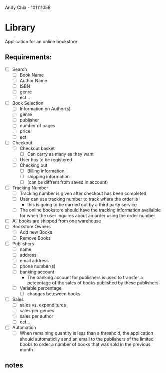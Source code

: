 Andy Chia - 101111058

# Library

Application for an online bookstore

## Requirements:
- [ ] Search
  - [ ] Book Name
  - [ ] Author Name
  - [ ] ISBN
  - [ ] genre
  - [ ] ect...
- [ ] Book Selection
  - [ ] Information on Author(s)
  - [ ] genre
  - [ ] publisher
  - [ ] number of pages
  - [ ] price
  - [ ] ect
- [ ] Checkout
  - [ ] Checkout basket
    - [ ] Can carry as many as they want
  - [ ] User has to be registered
  - [ ] Checking out
    - [ ] Billing information
    - [ ] shipping information
    - [ ] (can be diffrent from saved in account)
- [ ] Tracking Number
  - [ ] Tracking number is given after checkout has been completed
  - [ ] User can use tracking number to track where the order is
    - this is going to be carried out by a third party service
  - [ ] The online bookstore should have the tracking information availaible for when the user inquires about an order using the order number
- [ ] All books are shipped from one warehouse
- [ ] Bookstore Owners
  - [ ] Add new Books
  - [ ] Remove Books
- [ ] Publishers
  - [ ] name
  - [ ] address
  - [ ] email address
  - [ ] phone number(s)
  - [ ] banking account
    - The banking account for publishers is used to transfer a percentage of the sales of books published by these publishers
   - [ ] Variable percentage 
     - [ ] changes beteween books
- [ ] Sales
  - [ ] sales vs. expenditures
  - [ ] sales per genres
  - [ ] sales per author
  - [ ] ect...
- [ ] Automation
  - [ ] When remaining quantity is less than a threshold, the application should automaticlly send an email to the publishers of the limited books to order a number of books that was sold in the previous month

## notes
